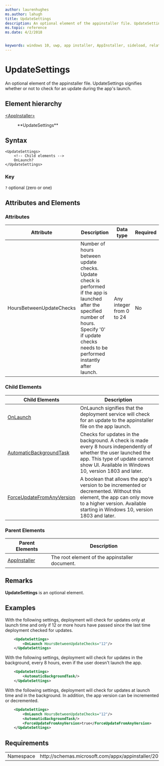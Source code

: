 ```yaml
---
author: laurenhughes
ms.author: lahugh
title: UpdateSettings
description: An optional element of the appinstaller file. UpdateSettings signifies whether or not to check for an update during the app's launch. 
ms.topic: reference
ms.date: 4/2/2018


keywords: windows 10, uwp, app installer, AppInstaller, sideload, related set, optional packages
---
```


# UpdateSettings

An optional element of the appinstaller file. UpdateSettings signifies whether or not to check for an update during the app's launch. 

## Element hierarchy

<dl>
<dt><a href="element-appinstaller.md">&lt;AppInstaller&gt;</a></dt>
<dd>
    <dl>
        <dt>**UpdateSettings**</dt>
    </dl>
</dd>
</dl>

## Syntax
```syntax
<UpdateSettings>
    <!-- Child elements -->
    OnLaunch?
</UpdateSettings>
```

### Key
`?` optional (zero or one)


## Attributes and Elements

### Attributes
| Attribute | Description | Data type | Required |
|-----------|-------------|-----------|----------|
| HoursBetweenUpdateChecks          |   Number of hours between update checks. Update check is performed if the app is launched after the specified number of hours. Specify '0' if update checks needs to be performed instantly after launch.  | Any integer from 0 to 24     |  No        |


### Child Elements

<Include links to child elements>

| Child Elements | Description |
|----------------|-------------|
| [OnLaunch](element-onlaunch.md) |  OnLaunch signifies that the deployment service will check for an update to the appinstaller file on the app launch. |
| [AutomaticBackgroundTask](element-onlaunch.md) |Checks for updates in the background. A check is made every 8 hours independently of whether the user launched the app. This type of update cannot show UI. Available in Windows 10, version 1803 and later. |
| [ForceUpdateFromAnyVersion](element-onlaunch.md) |A boolean that allows the app's version to be incremented or decremented. Without this element, the app can only move to a higher version. Available starting in Windows 10, version 1803 and later. |

### Parent Elements

| Parent Elements | Description |
|-----------------|-------------|
| [AppInstaller](element-appinstaller.md) | The root element of the appinstaller document. |

## Remarks
**UpdateSettings** is an optional element. 

## Examples
With the following settings, deployment will check for updates only at launch time and only if 12 or more hours have passed since the last time deployment checked for updates.
``` xml 
    <UpdateSettings>
        <OnLaunch HoursBetweenUpdateChecks="12"/>
    </UpdateSettings>
```

With the following settings, deployment will check for updates in the background, every 8 hours, even if the user doesn't launch the app. 
``` xml 
    <UpdateSettings>
        <AutomaticBackgroundTask/>
    </UpdateSettings>
```

With the following settings, deployment will check for updates at launch time and in the background. In addition, the app version can be incremented or decremented.
``` xml  
    <UpdateSettings>
        <OnLaunch HoursBetweenUpdateChecks="12"/>
        <AutomaticBackgroundTask/>
        <ForceUpdateFromAnyVersion>true</ForceUpdateFromAnyVersion>
    </UpdateSettings>
```


## Requirements
<table>
    <tbody>
        <tr>
            <td>Namespace</td>
            <td> http://schemas.microsoft.com/appx/appinstaller/2017/2  </td>
        </tr>
    </tbody>
</table>
